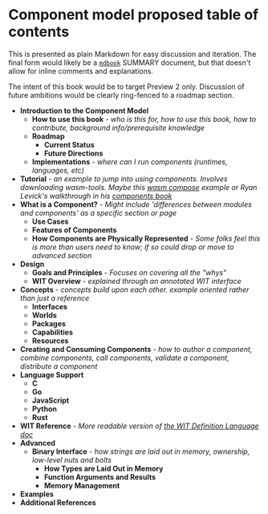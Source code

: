 # Component model proposed table of contents

This is presented as plain Markdown for easy discussion and iteration. The final form would likely be a [`mdbook`](https://rust-lang.github.io/mdBook/index.html) SUMMARY document, but that doesn't allow for inline comments and explanations.

The intent of this book would be to target Preview 2 only.  Discussion of future ambitions would be clearly ring-fenced to a roadmap section.

- **Introduction to the Component Model**
  - **How to use this book** - *who is this for, how to use this book, how to contribute, background info/prerequisite knowledge*
  - **Roadmap**
    - **Current Status**
    - **Future Directions**
  - **Implementations** - *where can I run components (runtimes, languages, etc)*
- **Tutorial** - *an example to jump into using components. Involves downloading wasm-tools. Maybe this [wasm compose](https://github.com/bytecodealliance/wasm-tools/tree/main/crates/wasm-compose/example) example or Ryan Levick's walkthrough in his [components book](https://github.com/rylev/component-book)*
- **What is a Component?** - *Might include 'differences between modules and components' as a specific section or page*
  - **Use Cases**
  - **Features of Components**
  - **How Components are Physically Represented** - *Some folks feel this is more than users need to know; if so could drop or move to advanced section*
- **Design** 
  - **Goals and Principles** - *Focuses on covering all the "whys"*
  - **WIT Overview** - *explained through an annotated WIT interface*
- **Concepts** - *concepts build upon each other. example oriented rather than just a reference*
  - **Interfaces**
  - **Worlds**
  - **Packages**
  - **Capabilities**
  - **Resources**
- **Creating and Consuming Components** - *how to author a component, combine components, call components, validate a component, distribute a component*
- **Language Support**
  - **C**
  - **Go**
  - **JavaScript**
  - **Python**
  - **Rust**
- **WIT Reference** - *More readable version of [the WIT Definition Language doc](https://github.com/WebAssembly/component-model/blob/main/design/mvp/WIT.md)*
- **Advanced**
  - **Binary Interface** - *how strings are laid out in memory, ownership, low-level nuts and bolts*
    - **How Types are Laid Out in Memory**
    - **Function Arguments and Results**
    - **Memory Management**
- **Examples**
- **Additional References**
